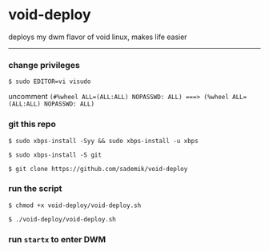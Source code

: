 # void-deploy
deploys my dwm flavor of void linux, makes life easier

---

### change privileges

`$ sudo EDITOR=vi visudo`

uncomment `(#%wheel ALL=(ALL:ALL) NOPASSWD: ALL) ===> (%wheel ALL=(ALL:ALL) NOPASSWD: ALL)`

### git this repo

`$ sudo xbps-install -Syy && sudo xbps-install -u xbps`

`$ sudo xbps-install -S git`

`$ git clone https://github.com/sademik/void-deploy`

### run the script

`$ chmod +x void-deploy/void-deploy.sh`

`$ ./void-deploy/void-deploy.sh`

### run `startx` to enter DWM
